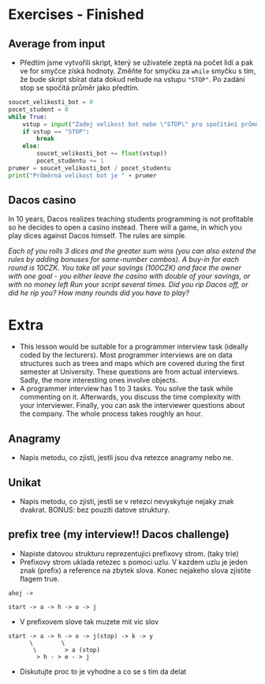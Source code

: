 # Exercises - Finished

## Average from input
* Předtím jsme vytvořili skript, který se uživatele zeptá na počet lidí a pak ve for smyčce získá hodnoty. Změňte for smyčku za `while` smyčku s tím, že bude skript sbírat data dokud nebude na vstupu `"STOP"`. Po zadání stop se spočítá průměr jako předtím.

```python
soucet_velikosti_bot = 0
pocet_student = 0
while True:
    vstup = input("Zadej velikost bot nebo \"STOP\" pro spočítání průměru: ")
    if vstup == "STOP":
        break
    else:
        soucet_velikosti_bot += float(vstup))
        pocet_studentu += 1
prumer = soucet_velikosti_bot / pocet_studentu
print("Průměrná velikost bot je " + prumer
```

## Dacos casino
In 10 years, Dacos realizes teaching students programming is not profitable so he decides to open a casino instead.
There will a game, in which you play dices against Dacos himself. The rules are simple.

*Each of you rolls 3 dices and the greater sum wins (you can also extend the rules by adding bonuses for same-number combos).*
*A buy-in for each round is 10CZK. You take all your savings (100CZK) and face the owner with one goal - you either leave the casino with double of your savings, or with no money left*
*Run your script several times. Did you rip Dacos off, or did he rip you? How many rounds did you have to play?*

# Extra
* This lesson would be suitable for a programmer interview task (ideally coded by the lecturers). Most programmer interviews are on data structures such as trees and maps which are covered during the first semester at University. These questions are from actual interviews. Sadly, the more interesting ones involve objects.
* A programmer interview has 1 to 3 tasks. You solve the task while commenting on it. Afterwards, you discuss the time complexity with your interviewer. Finally, you can ask the interviewer questions about the company. The whole process takes roughly an hour.

## Anagramy
* Napis metodu, co zjisti, jestli jsou dva retezce anagramy nebo ne.

## Unikat
* Napis metodu, co zjisti, jestli se v retezci nevyskytuje nejaky znak dvakrat. BONUS: bez pouziti datove struktury.

## prefix tree (my interview!! Dacos challenge)
* Napiste datovou strukturu reprezentujici prefixovy strom. (taky trie)
* Prefixovy strom uklada retezec s pomoci uzlu. V kazdem uzlu je jeden znak (prefix) a reference na zbytek slova. Konec nejakeho slova zjistite flagem true.
```
ahoj ->

start -> a -> h -> o -> j
```
* V prefixovem slove tak muzete mit vic slov
```
start -> a -> h -> o -> j(stop) -> k -> y
      \        \
       \        > a (stop)
        > h - > e - > j
```
* Diskutujte proc to je vyhodne a co se s tim da delat
